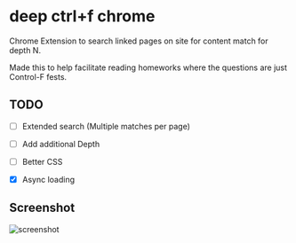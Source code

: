 # deep ctrl+f chrome
Chrome Extension to search linked pages on site for content match for depth N. 

Made this to help facilitate reading homeworks where the questions are just Control-F fests.

## TODO
- [ ] Extended search (Multiple matches per page)

- [ ] Add additional Depth

- [ ] Better CSS

- [x] Async loading

## Screenshot
![screenshot](https://chadpaste.com/f/uza.png)
